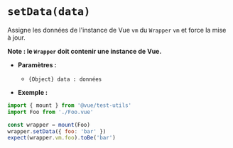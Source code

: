 # `setData(data)`

Assigne les données de l'instance de Vue `vm` du `Wrapper` `vm` et force la mise à jour.

**Note : le `Wrapper` doit contenir une instance de Vue.**

- **Paramètres :**
  - `{Object} data : données`

- **Exemple :**

```js
import { mount } from '@vue/test-utils'
import Foo from './Foo.vue'

const wrapper = mount(Foo)
wrapper.setData({ foo: 'bar' })
expect(wrapper.vm.foo).toBe('bar')
```

